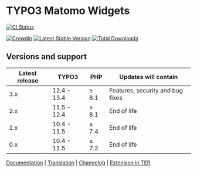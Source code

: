 # TYPO3 Matomo Widgets

[![CI Status](https://github.com/brotkrueml/typo3-matomo-widgets/workflows/CI/badge.svg?branch=main)](https://github.com/brotkrueml/typo3-matomo-widgets/actions?query=workflow%3ACI)
<!--
[![Coverage Status](https://coveralls.io/repos/github/brotkrueml/typo3-matomo-widgets/badge.svg?branch=main)](https://coveralls.io/github/brotkrueml/typo3-matomo-widgets?branch=main)
-->
[![Crowdin](https://badges.crowdin.net/typo3-extension-matomowidgets/localized.svg)](https://crowdin.com/project/typo3-extension-matomowidgets)
[![Latest Stable Version](https://img.shields.io/packagist/v/brotkrueml/typo3-matomo-widgets.svg?label=stable)](https://packagist.org/packages/brotkrueml/typo3-matomo-widgets)
[![Total Downloads](https://img.shields.io/packagist/dt/brotkrueml/typo3-matomo-widgets.svg)](https://packagist.org/packages/brotkrueml/typo3-matomo-widgets)

## Versions and support

| Latest release | TYPO3       | PHP   | Updates will contain             |
|----------------|-------------|-------|----------------------------------|
| 3.x            | 12.4 - 13.4 | ≥ 8.1 | Features, security and bug fixes |
| 2.x            | 11.5 - 12.4 | ≥ 8.1 | End of life                      |
| 1.x            | 10.4 - 11.5 | ≥ 7.4 | End of life                      |
| 0.x            | 10.4 - 11.5 | ≥ 7.2 | End of life                      |

[Documentation](https://docs.typo3.org/p/brotkrueml/typo3-matomo-widgets/main/en-us/) |
[Translation](https://crowdin.com/project/typo3-extension-matomowidgets) |
[Changelog](https://github.com/brotkrueml/typo3-matomo-widgets/blob/main/CHANGELOG.md) |
[Extension in TER](https://extensions.typo3.org/extension/matomo_widgets/)
